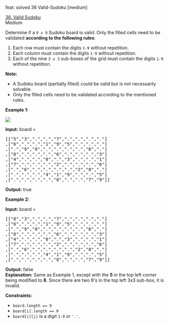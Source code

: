 feat: solved 36 Valid-Sudoku [medium]

[36. Valid Sudoku](https://leetcode.com/problems/valid-sudoku/)  
Medium

Determine if a `9 x 9`  Sudoku board is valid. Only the filled cells need to be validated **according to the following rules**:

1.  Each row must contain the digits `1-9`  without repetition.
2.  Each column must contain the digits `1-9` without repetition.
3.  Each of the nine `3 x 3`  sub-boxes of the grid must contain the digits `1-9` without repetition.

**Note:**

-   A Sudoku board (partially filled) could be valid but is not necessarily solvable.
-   Only the filled cells need to be validated according to the mentioned rules.

**Example 1:**

![](https://upload.wikimedia.org/wikipedia/commons/thumb/f/ff/Sudoku-by-L2G-20050714.svg/250px-Sudoku-by-L2G-20050714.svg.png)

**Input:** board =  
<pre>[["5","3",".",".","7",".",".",".","."]  
,["6",".",".","1","9","5",".",".","."]  
,[".","9","8",".",".",".",".","6","."]  
,["8",".",".",".","6",".",".",".","3"]  
,["4",".",".","8",".","3",".",".","1"]  
,["7",".",".",".","2",".",".",".","6"]  
,[".","6",".",".",".",".","2","8","."]  
,[".",".",".","4","1","9",".",".","5"]  
,[".",".",".",".","8",".",".","7","9"]]</pre>  
**Output:** true

**Example 2:**

**Input:** board =  
<pre>[["8","3",".",".","7",".",".",".","."]
,["6",".",".","1","9","5",".",".","."]
,[".","9","8",".",".",".",".","6","."]
,["8",".",".",".","6",".",".",".","3"]
,["4",".",".","8",".","3",".",".","1"]
,["7",".",".",".","2",".",".",".","6"]
,[".","6",".",".",".",".","2","8","."]
,[".",".",".","4","1","9",".",".","5"]
,[".",".",".",".","8",".",".","7","9"]]</pre>
**Output:** false  
**Explanation:** Same as Example 1, except with the **5** in the top left corner being modified to **8**. Since there are two 8's in the top left 3x3 sub-box, it is invalid.

**Constraints:**

-   `board.length == 9`
-   `board[i].length == 9`
-   `board[i][j]`  is a digit  `1-9`  or  `'.'`.